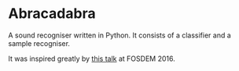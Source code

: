 Abracadabra
===========

A sound recogniser written in Python. It consists of a classifier and a sample recogniser.

It was inspired greatly by [this talk](https://fosdem.org/2016/schedule/event/audio_identification/) at FOSDEM 2016.
